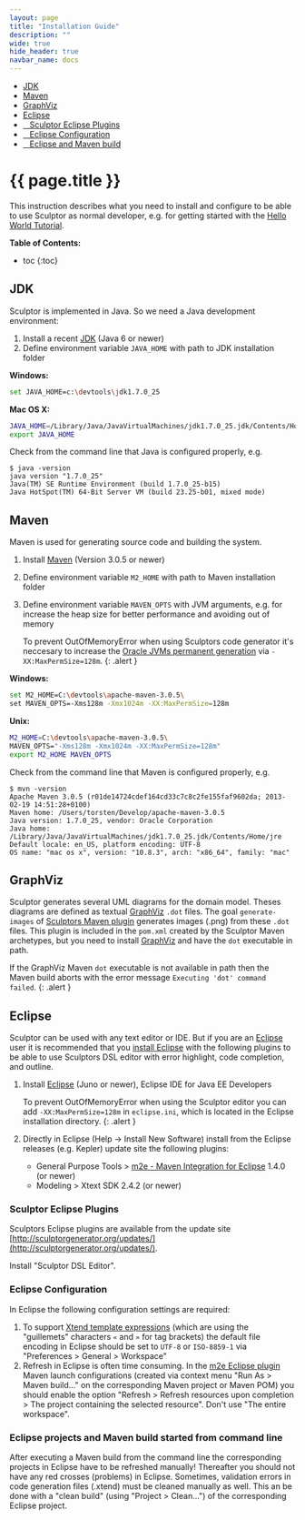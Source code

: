 ```yaml
---
layout: page
title: "Installation Guide"
description: ""
wide: true
hide_header: true
navbar_name: docs
---
```

<div class="row">
  <div class="sidebar span3">
    <ul id="sidenav" class="nav nav-list affix">
      <li class="active"><a href="#jdk">JDK</a></li>
      <li><a href="#maven">Maven</a></li>
      <li><a href="#graphviz">GraphViz</a></li>
      <li><a href="#eclipse">Eclipse</a></li>
      <li><a href="#sculptor-eclipse-plugins">&nbsp;&nbsp;&nbsp;Sculptor Eclipse Plugins</a></li>
      <li><a href="#eclipse-configuration">&nbsp;&nbsp;&nbsp;Eclipse Configuration</a></li>
      <li><a href="#eclipse-projects-and-maven-build-started-from-command-line">&nbsp;&nbsp;&nbsp;Eclipse and Maven build</a></li>
    </ul>
  </div>
  <div class="span9">
    <div class="page-header">
      <h1>{{ page.title }}</h1>
    </div>
    <div markdown="1">

This instruction describes what you need to install and configure to be able to use Sculptor as normal developer, e.g. for getting started with the [Hello World Tutorial](hello-world-tutorial).

**Table of Contents:**

* toc
{:toc}


## JDK

Sculptor is implemented in Java. So we need a Java development environment:

1. Install a recent [JDK](http://www.oracle.com/technetwork/java/javase/downloads/) (Java 6 or newer)
2. Define environment variable `JAVA_HOME` with path to JDK installation folder

**Windows:**

~~~ sh
set JAVA_HOME=c:\devtools\jdk1.7.0_25
~~~

**Mac OS X:**

~~~ sh
JAVA_HOME=/Library/Java/JavaVirtualMachines/jdk1.7.0_25.jdk/Contents/Home
export JAVA_HOME
~~~

Check from the command line that Java is configured properly, e.g.

~~~
$ java -version
java version "1.7.0_25"
Java(TM) SE Runtime Environment (build 1.7.0_25-b15)
Java HotSpot(TM) 64-Bit Server VM (build 23.25-b01, mixed mode)
~~~


## Maven

Maven is used for generating source code and building the system.

1. Install [Maven](http://maven.apache.org/download.html) (Version 3.0.5 or newer)
2. Define environment variable `M2_HOME` with path to Maven installation folder
2. Define environment variable `MAVEN_OPTS` with JVM arguments, e.g. for increase the heap size for better performance and avoiding out of memory

   To prevent OutOfMemoryError when using Sculptors code generator it's neccesary to increase the [Oracle JVMs permanent generation](https://blogs.oracle.com/jonthecollector/entry/presenting_the_permanent_generation) via `-XX:MaxPermSize=128m`.
   {: .alert }

**Windows:**

~~~ sh
set M2_HOME=C:\devtools\apache-maven-3.0.5\
set MAVEN_OPTS=-Xms128m -Xmx1024m -XX:MaxPermSize=128m
~~~

**Unix:**

~~~ sh
M2_HOME=C:\devtools\apache-maven-3.0.5\
MAVEN_OPTS="-Xms128m -Xmx1024m -XX:MaxPermSize=128m"
export M2_HOME MAVEN_OPTS
~~~

Check from the command line that Maven is configured properly, e.g.

~~~
$ mvn -version
Apache Maven 3.0.5 (r01de14724cdef164cd33c7c8c2fe155faf9602da; 2013-02-19 14:51:28+0100)
Maven home: /Users/torsten/Develop/apache-maven-3.0.5
Java version: 1.7.0_25, vendor: Oracle Corporation
Java home: /Library/Java/JavaVirtualMachines/jdk1.7.0_25.jdk/Contents/Home/jre
Default locale: en_US, platform encoding: UTF-8
OS name: "mac os x", version: "10.8.3", arch: "x86_64", family: "mac"
~~~


## GraphViz

Sculptor generates several UML diagrams for the domain model. Theses diagrams are defined as textual [GraphViz](http://www.graphviz.org/) `.dot` files.
The goal `generate-images` of [Sculptors Maven plugin](maven-plugin) generates images (.png) from these `.dot` files. This plugin is included in the `pom.xml`
created by the Sculptor Maven archetypes, but you need to install [GraphViz](http://www.graphviz.org/) and have the `dot` executable in path.

If the GraphViz Maven `dot` executable is not available in path then the Maven build aborts with the error message `Executing 'dot' command failed`.
{: .alert }


## Eclipse

Sculptor can be used with any text editor or IDE. But if you are an [Eclipse](http://eclipse.org/) user it is recommended that you
[install Eclipse](http://eclipse.org/downloads/) with the following plugins to be able to use Sculptors DSL editor with error highlight, code completion, and outline.

1. Install [Eclipse](http://www.eclipse.org/downloads/) (Juno or newer), Eclipse IDE for Java EE Developers

   To prevent OutOfMemoryError when using the Sculptor editor you can add `-XX:MaxPermSize=128m` in `eclipse.ini`, which is located in the Eclipse installation directory.
   {: .alert }

2. Directly in Eclipse (Help -> Install New Software) install from the Eclipse releases (e.g. Kepler) update site the following plugins:
   * General Purpose Tools > [m2e - Maven Integration for Eclipse](http://www.eclipse.org/m2e/) 1.4.0 (or newer)
   * Modeling > Xtext SDK 2.4.2 (or newer)


### Sculptor Eclipse Plugins

Sculptors Eclipse plugins are available from the update site [http://sculptorgenerator.org/updates/](http://sculptorgenerator.org/updates/).
 
Install "Sculptor DSL Editor".


### Eclipse Configuration

In Eclipse the following configuration settings are required:

1. To support [Xtend template expressions](http://www.eclipse.org/xtend/documentation.html#templates) (which are using the "guillemets" characters `«` and `»` for tag brackets) the default file encoding in Eclipse should be set to `UTF-8` or `ISO-8859-1` via "Preferences > General > Workspace"
2. Refresh in Eclipse is often time consuming. In the [m2e Eclipse plugin](http://www.eclipse.org/m2e/) Maven launch configurations (created via context menu "Run As > Maven build..." on the corresponding Maven project or Maven POM) you should enable the option "Refresh > Refresh resources upon completion > The project containing the selected resource". Don't use "The entire workspace".


### Eclipse projects and Maven build started from command line

After executing a Maven build from the command line the corresponding projects in Eclipse have to be refreshed manually! Thereafter you should not have any red crosses (problems) in Eclipse. Sometimes, validation errors in code generation files (.xtend) must be cleaned manually as well. This an be done with a "clean build" (using "Project > Clean...") of the corresponding Eclipse project.

  </div>
</div>

